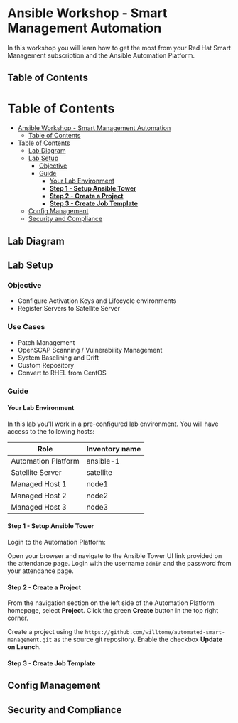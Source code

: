 # Ansible Workshop - Smart Management Automation

In this workshop you will learn how to get the most from your Red Hat Smart Management subscription and the Ansible Automation Platform.

## Table of Contents

# Table of Contents
- [Ansible Workshop - Smart Management Automation](#ansible-workshop---smart-management-automation)
  - [Table of Contents](#table-of-contents)
- [Table of Contents](#table-of-contents-1)
  - [Lab Diagram](#lab-diagram)
  - [Lab Setup](#lab-setup)
    - [Objective](#objective)
    - [Guide](#guide)
      - [Your Lab Environment](#your-lab-environment)
      - [**Step 1 - Setup Ansible Tower**](#step-1---setup-ansible-tower)
      - [**Step 2 - Create a Project**](#step-2---create-a-project)
      - [**Step 3 - Create Job Template**](#step-3---create-job-template)
  - [Config Management](#config-management)
  - [Security and Compliance](#security-and-compliance)


## Lab Diagram
## Lab Setup

### Objective
- Configure Activation Keys and Lifecycle environments
- Register Servers to Satellite Server

### Use Cases
- Patch Management
- OpenSCAP Scanning / Vulnerability Management
- System Baselining and Drift
- Custom Repository
- Convert to RHEL from CentOS

### Guide

#### Your Lab Environment

In this lab you'll work in a pre-configured lab environment. You will have access to the following hosts:

| Role                 | Inventory name |
| ---------------------| ---------------|
| Automation Platform  | ansible-1      |
| Satellite Server     | satellite      |
| Managed Host 1       | node1          |
| Managed Host 2       | node2          |
| Managed Host 3       | node3          |

#### **Step 1 - Setup Ansible Tower**

Login to the Automation Platform:

Open your browser and navigate to the Ansible Tower UI link provided on the attendance page. Login with the username `admin` and the password from your attendance page.

#### **Step 2 - Create a Project**

From the navigation section on the left side of the Automation Platform homepage, select **Project**. Click the green **Create** button in the top right corner. 

Create a project using the `https://github.com/willtome/automated-smart-management.git` as the source git repository. Enable the checkbox **Update on Launch**.

#### **Step 3 - Create Job Template**

## Config Management
## Security and Compliance
